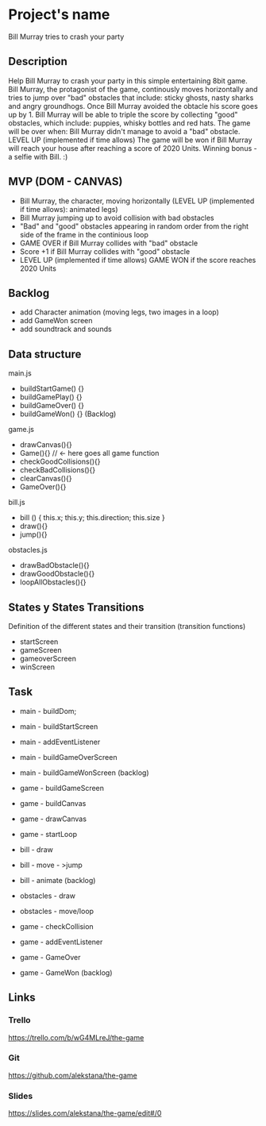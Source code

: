 # Project's name
Bill Murray tries to crash your party

## Description
Help Bill Murray to crash your party in this simple entertaining 8bit game. Bill Murray, the protagonist of the game, continously moves horizontally and tries to jump over "bad" obstacles that include: sticky ghosts, nasty sharks and angry groundhogs. Once Bill Murray avoided the obtacle his score goes up by 1. Bill Murray will be able to triple the score by collecting "good" obstacles, which include: puppies, whisky bottles and red hats.
The game will be over when: Bill Murray didn't manage to avoid a "bad" obstacle.
LEVEL UP (implemented if time allows)
The game will be won if Bill Murray will reach your house after reaching a score of 2020 Units. Winning bonus - a selfie with Bill. :)


## MVP (DOM - CANVAS)
 - Bill Murray, the character, moving horizontally (LEVEL UP (implemented if time allows): animated legs)
 - Bill Murray jumping up to avoid collision with bad obstacles
 - "Bad" and "good" obstacles appearing in random order from the right side of the frame in the continious loop
 - GAME OVER if Bill Murray collides with "bad" obstacle
 - Score +1 if  Bill Murray collides with "good" obstacle
 - LEVEL UP (implemented if time allows) GAME WON if the score reaches 2020 Units


## Backlog
- add Character animation (moving legs, two images in a loop)
- add GameWon screen
- add soundtrack and sounds

## Data structure
main.js
 - buildStartGame() {}
 - buildGamePlay() {}
 - buildGameOver() {}
 - buildGameWon() {} (Backlog)


game.js
- drawCanvas(){}
- Game(){} // <- here goes all game function
- checkGoodCollisions(){}
- checkBadCollisions(){}
- clearCanvas(){}
- GameOver(){}

bill.js
- bill () { this.x; this.y; this.direction; this.size }
- draw(){}
- jump(){}


obstacles.js
- drawBadObstacle(){}
- drawGoodObstacle(){}
- loopAllObstacles(){}

## States y States Transitions
Definition of the different states and their transition (transition functions)

- startScreen
- gameScreen
- gameoverScreen
- winScreen


## Task
- main - buildDom;
- main - buildStartScreen
- main - addEventListener
- main - buildGameOverScreen
- main - buildGameWonScreen (backlog)

- game - buildGameScreen
- game - buildCanvas
- game - drawCanvas
- game - startLoop

- bill - draw
- bill - move - >jump
- bill - animate (backlog)

- obstacles - draw
- obstacles - move/loop

- game - checkCollision
- game - addEventListener
- game - GameOver
- game - GameWon (backlog)



## Links


### Trello
https://trello.com/b/wG4MLreJ/the-game


### Git
https://github.com/alekstana/the-game

### Slides
https://slides.com/alekstana/the-game/edit#/0